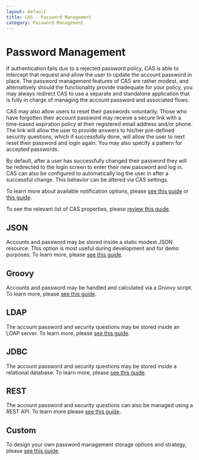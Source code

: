 ```yaml
---
layout: default
title: CAS - Password Management
category: Password Management
---
```


# Password Management

If authentication fails due to a rejected password policy, CAS is able to intercept
that request and allow the user to update the account password in place. The password management features of CAS are rather modest, and alternatively should the functionality provide inadequate for your policy, you may always redirect CAS to use a separate and standalone application that is fully in charge of managing the account password and associated flows.

CAS may also allow users to reset their passwords voluntarily. Those who have forgotten their account password
may receive a secure link with a time-based expiration policy at their registered email address and/or phone. The link
will allow the user to provide answers to his/her pre-defined security questions, which if successfully done,
will allow the user to next reset their password and login again. You may also specify a pattern for accepted passwords. 

By default, after a user has successfully changed their password they will be redirected to the login screen
to enter their new password and log in. CAS can also be configured to automatically log the user in after
a successful change. This behavior can be altered via CAS settings. 

To learn more about available notification options, please [see this guide](../notifications/SMS-Messaging-Configuration.html) or [this guide](../notifications/Sending-Email-Configuration.html). 

To see the relevant list of CAS properties, please [review this guide](../configuration/Configuration-Properties.html#password-management).

## JSON

Accounts and password may be stored inside a static modest JSON resource. This option is most useful during development and 
for demo purposes. To learn more, please [see this guide](Password-Management-JSON.html).

## Groovy

Accounts and password may be handled and calculated via a Groovy script. To learn more, please [see this guide](Password-Management-Groovy.html).

## LDAP

The account password and security questions may be stored inside an LDAP server. To learn more, please [see this guide](Password-Management-LDAP.html).

## JDBC

The account password and security questions may be stored inside a relational database. To learn more, please [see this guide](Password-Management-JDBC.html).

## REST

The account password and security questions can also be managed using a REST API. To learn more please [see this guide](Password-Management-REST.html).

## Custom

To design your own password management storage options and strategy, please [see this guide](Password-Management-Custom.html).
